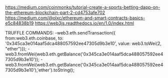 https://medium.com/coinmonks/tutorial-create-a-sports-betting-dapp-on-the-ethereum-blockchain-part-2-cd4753afe702
https://medium.com/@olxc/ethereum-and-smart-contracts-basics-e5c84838b19
https://web3js.readthedocs.io/en/1.0/index.html

TRUFFLE COMMANDS:
-web3.eth.sendTransaction({ from:web3.eth.coinbase, to: '0x345ca3e014aaf5dca488057592ee47305d9b3e10', value: web3.toWei(2, "ether")});
-web3.fromWei(web3.eth.getBalance('0x345ca3e014aaf5dca488057592ee47305d9b3e10'));
-web3.fromWei(web3.eth.getBalance('0x345ca3e014aaf5dca488057592ee47305d9b3e10'),'ether').toString();